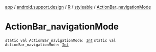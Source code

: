 [app](../../../index.md) / [android.support.design](../../index.md) / [R](../index.md) / [styleable](index.md) / [ActionBar_navigationMode](./-action-bar_navigation-mode.md)

# ActionBar_navigationMode

`static val ActionBar_navigationMode: `[`Int`](https://kotlinlang.org/api/latest/jvm/stdlib/kotlin/-int/index.html)
`static val ActionBar_navigationMode: `[`Int`](https://kotlinlang.org/api/latest/jvm/stdlib/kotlin/-int/index.html)